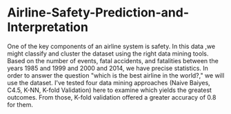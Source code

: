 # Airline-Safety-Prediction-and-Interpretation
One of the key components of an airline system is safety. In this data ,we might classify and cluster the dataset using the right data mining tools. Based on the number of events, fatal accidents, and fatalities between the years 1985 and 1999 and 2000 and 2014, we have precise statistics. In order to answer the question "which is the best airline in the world?," we will use the dataset.
I've tested four data mining approaches (Naive Baiyes, C4.5, K-NN, K-fold Validation) here to examine which yields the greatest outcomes. From those, K-fold validation offered a greater accuracy of 0.8 for them.

